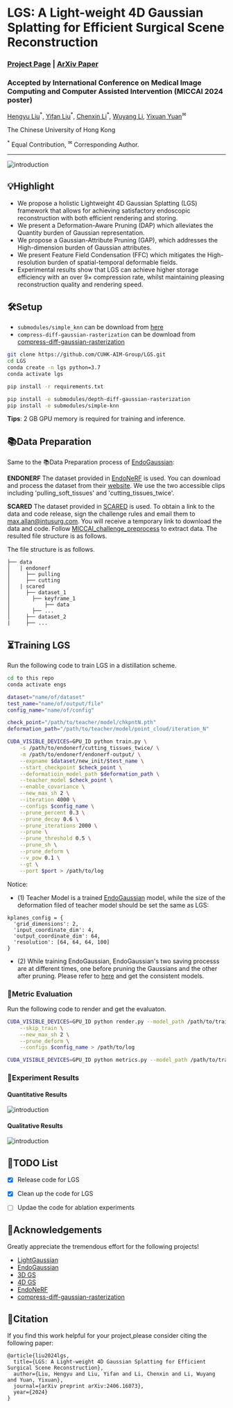 # LGS: A Light-weight 4D Gaussian Splatting for Efficient Surgical Scene Reconstruction

<!-- <i>The avatar is generated by stable diffusion.</i> -->


### [Project Page](https://lgs-endo.github.io/) | [ArXiv Paper](https://arxiv.org/abs/2406.16073)
### Accepted by International Conference on Medical Image Computing and Computer Assisted Intervention (MICCAI 2024 poster)

[Hengyu Liu](https://github.com/LiuHengyu321)<sup>\*</sup>, 
[Yifan Liu](https://yifliu3.github.io/)<sup>\*</sup>,
[Chenxin Li](https://xggnet.github.io/)<sup>\*</sup>, 
[Wuyang Li](https://wymancv.github.io/wuyang.github.io/)<sup></sup>,
[Yixuan Yuan](https://www.ee.cuhk.edu.hk/en-gb/people/academic-staff/professors/prof-yixuan-yuan)<sup>✉</sup>

The Chinese University of Hong Kong

<sup>\*</sup> Equal Contribution, <sup>✉</sup> Corresponding Author. 

-------------------------------------------
![introduction](./assets/pipeline.png)

## 💡Highlight
- We propose a holistic Lightweight 4D Gaussian Splatting (LGS) framework that allows for achieving satisfactory endoscopic reconstruction with both efficient rendering and storing.
- We present a Deformation-Aware Pruning (DAP) which alleviates the Quantity burden of Gaussian representation.
- We propose a Gaussian-Attribute Pruning (GAP), which addresses the High-dimension burden of Gaussian attributes.
- We present Feature Field Condensation (FFC) which mitigates the High-resolution burden of spatial-temporal deformable fields.
- Experimental results show that LGS can achieve higher storage efficiency with an over $9\times$ compression rate, whilst maintaining pleasing reconstruction quality and rendering speed.

## 🛠Setup

- `submodules/simple_knn` can be download from [here](https://github.com/yifliu3/EndoGaussian/tree/master/submodules/simple-knn)
- `compress-diff-gaussian-rasterization` can be download from [compress-diff-gaussian-rasterization](https://github.com/Kevin-2017/compress-diff-gaussian-rasterization/tree/240618bbc5fb21c270a0c5babb292615011a2f15)

```bash
git clone https://github.com/CUHK-AIM-Group/LGS.git
cd LGS
conda create -n lgs python=3.7
conda activate lgs

pip install -r requirements.txt

pip install -e submodules/depth-diff-gaussian-rasterization
pip install -e submodules/simple-knn
```

**Tips**: 2 GB GPU memory is required for training and inference. 

## 📚Data Preparation
Same to the 📚Data Preparation process of [EndoGaussian](https://github.com/yifliu3/EndoGaussian):

**ENDONERF** The dataset provided in [EndoNeRF](https://arxiv.org/abs/2206.15255) is used. You can download and process the dataset from their [website](https://github.com/med-air/EndoNeRF). We use the two accessible clips including 'pulling_soft_tissues' and 'cutting_tissues_twice'.

**SCARED** The dataset provided in [SCARED](https://endovissub2019-scared.grand-challenge.org/) is used. To obtain a link to the data and code release, sign the challenge rules and email them to max.allan@intusurg.com. You will receive a temporary link to download the data and code. Follow [MICCAI_challenge_preprocess](https://github.com/EikoLoki/MICCAI_challenge_preprocess) to extract data. The resulted file structure is as follows.



The file structure is as follows.
```
├── data
│   | endonerf 
│     ├── pulling
│     ├── cutting 
│   | scared
│     ├── dataset_1
│       ├── keyframe_1
│           ├── data
│       ├── ...
│     ├── dataset_2
|     ├── ...

```



## ⏳Training LGS
Run the following code to train LGS in a distillation scheme.
```bash
cd to this repo
conda activate engs

dataset="name/of/dataset"
test_name="name/of/output/file"
config_name="name/of/config"

check_point="/path/to/teacher/model/chkpntN.pth"
deformation_path="/path/to/teacher/model/point_cloud/iteration_N"

CUDA_VISIBLE_DEVICES=GPU_ID python train.py \
    -s /path/to/endonerf/cutting_tissues_twice/ \
    -m /path/to/endonerf/endonerf-output/ \
    --expname $dataset/new_init/$test_name \
    --start_checkpoint $check_point \
    --deformatioin_model_path $deformation_path \
    --teacher_model $check_point \
    --enable_covariance \
    --new_max_sh 2 \
    --iteration 4000 \
    --configs $config_name \
    --prune_percent 0.3 \
    --prune_decay 0.6 \
    --prune_iterations 2000 \
    --prune \
    --prune_threshold 0.5 \
    --prune_sh \
    --prune_deform \
    --v_pow 0.1 \
    --gt \
    --port $port > /path/to/log

```
Notice:
- (1) Teacher Model is a trained [EndoGaussian](https://github.com/yifliu3/EndoGaussian) model, while the size of the deformation filed of teacher model should be set the same as LGS:
```
kplanes_config = {
  'grid_dimensions': 2,
  'input_coordinate_dim': 4,
  'output_coordinate_dim': 64,
  'resolution': [64, 64, 64, 100]
}
```
- (2) While training EndoGaussian, EndoGaussian's two saving processs are at different times, one before pruning the Gaussians and the other after pruning. Please refer to [here](https://github.com/CUHK-AIM-Group/LGS/issues/7) and get the consistent models.

### 📏Metric Evaluation
Run the following code to render and get the evaluaton.

```bash
CUDA_VISIBLE_DEVICES=GPU_ID python render.py --model_path /path/to/trained/model \
    --skip_train \
    --new_max_sh 2 \
    --prune_deform \
    --configs $config_name > /path/to/log

CUDA_VISIBLE_DEVICES=GPU_ID python metrics.py --model_path /path/to/trained/model > /path/to/log
```


### 🎪Experiment Results
#### Quantitative Results
![introduction](./assets/res_1.jpg)
#### Qualitative Results
![introduction](./assets/res_2.png)


## 🛒TODO List
- [X] Release code for LGS
- [X] Clean up the code for LGS
- [ ] Updae the code for ablation experiments


## 🎈Acknowledgements
Greatly appreciate the tremendous effort for the following projects!
- [LightGaussian](https://github.com/VITA-Group/LightGaussian)
- [EndoGaussian](https://github.com/yifliu3/EndoGaussian)
- [3D GS](https://github.com/graphdeco-inria/gaussian-splatting)
- [4D GS](https://github.com/hustvl/4DGaussians)
- [EndoNeRF](https://github.com/med-air/EndoNeRF)
- [compress-diff-gaussian-rasterization](https://github.com/Kevin-2017/compress-diff-gaussian-rasterization/tree/240618bbc5fb21c270a0c5babb292615011a2f15)


## 📜Citation
If you find this work helpful for your project,please consider citing the following paper:
```
@article{liu2024lgs,
  title={LGS: A Light-weight 4D Gaussian Splatting for Efficient Surgical Scene Reconstruction},
  author={Liu, Hengyu and Liu, Yifan and Li, Chenxin and Li, Wuyang and Yuan, Yixuan},
  journal={arXiv preprint arXiv:2406.16073},
  year={2024}
}
```
